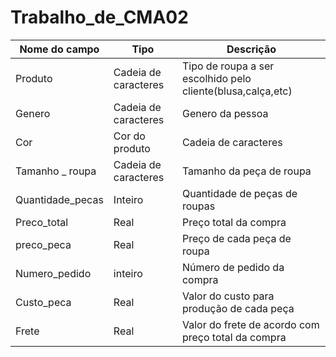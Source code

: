 # Trabalho_de_CMA02

|Nome do campo|Tipo|Descrição|
|-------------|----|---------|
|Produto|Cadeia de caracteres|Tipo de roupa a ser escolhido pelo cliente(blusa,calça,etc)|
Genero|Cadeia de caracteres|Genero da pessoa|
Cor|Cor do produto|Cadeia de caracteres|Cor da peça de roupa|
Tamanho _ roupa|Cadeia de caracteres|Tamanho da peça de roupa|
Quantidade_pecas|Inteiro|Quantidade de peças de roupas|
Preco_total|Real|Preço total da compra|
preco_peca|Real|Preço de cada peça de roupa|
Numero_pedido|inteiro|Número de pedido da compra|
Custo_peca|Real|Valor do custo para produção de cada  peça |
Frete|Real|Valor do frete de acordo com preço total da compra|
